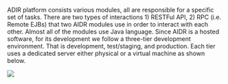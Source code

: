 ADIR platform consists various modules, all are responsible for a specific set of tasks. There are two types of interactions 1) RESTFul API, 2) RPC (i.e. Remote EJBs) that two AIDR modules use in order to interact with each other. Almost all of the modules use Java language. Since AIDR is a hosted software, for its development we follow a three-tier development environment. That is development, test/staging, and production. Each tier uses a dedicated server either physical or a virtual machine as shown below.

![](http://i.imgur.com/aOScgjt.png)
